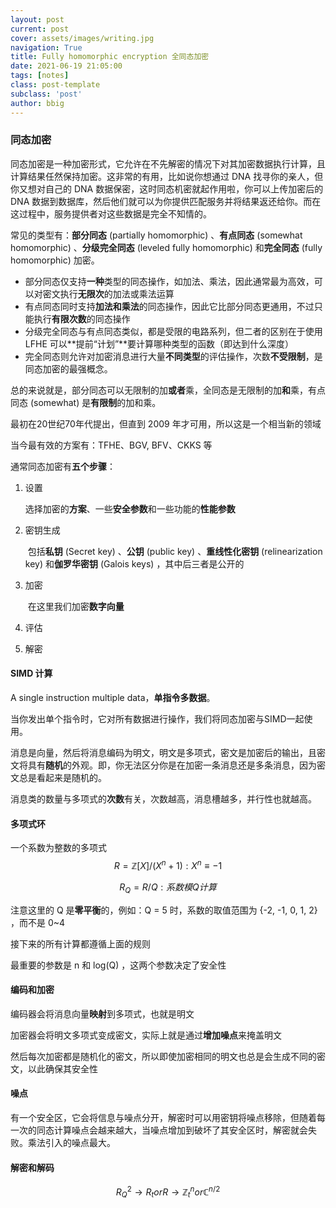 ```yaml
---
layout: post
current: post
cover: assets/images/writing.jpg
navigation: True
title: Fully homomorphic encryption 全同态加密
date: 2021-06-19 21:05:00
tags: [notes]
class: post-template
subclass: 'post'
author: bbig
---
```


### 同态加密

同态加密是一种加密形式，它允许在不先解密的情况下对其加密数据执行计算，且计算结果任然保持加密。这非常的有用，比如说你想通过 DNA 找寻你的亲人，但你又想对自己的 DNA 数据保密，这时同态机密就起作用啦，你可以上传加密后的 DNA 数据到数据库，然后他们就可以为你提供匹配服务并将结果返还给你。而在这过程中，服务提供者对这些数据是完全不知情的。

常见的类型有：**部分同态** (partially homomorphic) 、**有点同态** (somewhat homomorphic) 、**分级完全同态** (leveled fully homomorphic) 和**完全同态** (fully homomorphic) 加密。

+ 部分同态仅支持**一种**类型的同态操作，如加法、乘法，因此通常最为高效，可以对密文执行**无限次**的加法或乘法运算
+ 有点同态同时支持**加法和乘法**的同态操作，因此它比部分同态更通用，不过只能执行**有限次数**的同态操作
+ 分级完全同态与有点同态类似，都是受限的电路系列，但二者的区别在于使用 LFHE 可以**提前“计划”**要计算哪种类型的函数（即达到什么深度）
+ 完全同态则允许对加密消息进行大量**不同类型**的评估操作，次数**不受限制**，是同态加密的最强概念。

总的来说就是，部分同态可以无限制的加**或者**乘，全同态是无限制的加**和**乘，有点同态 (somewhat) 是**有限制**的加和乘。



最初在20世纪70年代提出，但直到 2009 年才可用，所以这是一个相当新的领域

当今最有效的方案有：TFHE、BGV, BFV、CKKS 等



通常同态加密有**五个步骤**：

1. 设置

   ​	选择加密的**方案**、一些**安全参数**和一些功能的**性能参数**

2. 密钥生成

   ​	包括**私钥** (Secret key) 、**公钥** (public key) 、**重线性化密钥** (relinearization key) 和**伽罗华密钥** (Galois keys) ，其中后三者是公开的

3. 加密

   ​	在这里我们加密**数字向量**

4. 评估

5. 解密



#### SIMD 计算

A single instruction multiple data，**单指令多数据**。

当你发出单个指令时，它对所有数据进行操作，我们将同态加密与SIMD一起使用。

消息是向量，然后将消息编码为明文，明文是多项式，密文是加密后的输出，且密文将具有**随机**的外观。即，你无法区分你是在加密一条消息还是多条消息，因为密文总是看起来是随机的。

消息类的数量与多项式的**次数**有关，次数越高，消息槽越多，并行性也就越高。



#### 多项式环

一个系数为整数的多项式
$$
R=\mathbb{Z}[X]/(X^n + 1): X^n\equiv-1
$$

$$
R_Q=R/Q:系数模 Q 计算
$$

注意这里的 Q 是**零平衡**的，例如：Q = 5 时，系数的取值范围为 {-2, -1, 0, 1, 2} ，而不是 0~4

接下来的所有计算都遵循上面的规则

最重要的参数是 n 和 log(Q) ，这两个参数决定了安全性



#### 编码和加密

编码器会将消息向量**映射**到多项式，也就是明文

加密器会将明文多项式变成密文，实际上就是通过**增加噪点**来掩盖明文

然后每次加密都是随机化的密文，所以即使加密相同的明文也总是会生成不同的密文，以此确保其安全性



#### 噪点

有一个安全区，它会将信息与噪点分开，解密时可以用密钥将噪点移除，但随着每一次的同态计算噪点会越来越大，当噪点增加到破坏了其安全区时，解密就会失败。乘法引入的噪点最大。



#### 解密和解码

$$
R_Q^2 \to R_t or R \to \mathbb{Z}^n_t or \mathbb{C}^{n/2}
$$

